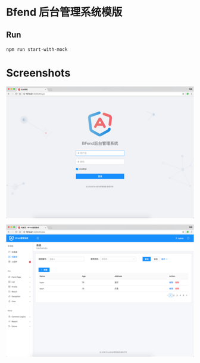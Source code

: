 # Bfend 后台管理系统模版

## Run
`npm run start-with-mock`

# Screenshots

![登录页](./assets/screenshot-login.jpg)

![表格页](./assets/screenshot-table.jpg)

